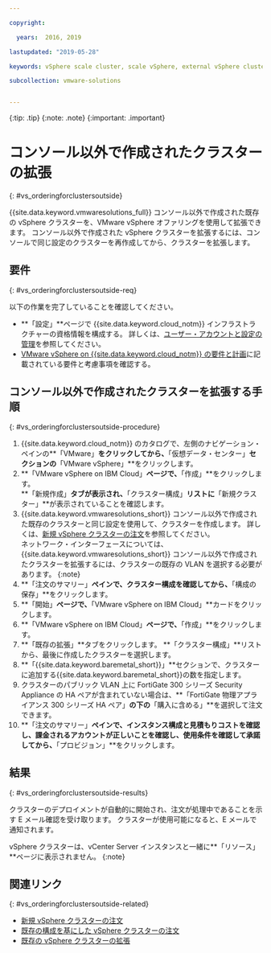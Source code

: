 ```yaml
---

copyright:

  years:  2016, 2019

lastupdated: "2019-05-28"

keywords: vSphere scale cluster, scale vSphere, external vSphere cluster

subcollection: vmware-solutions


---
```


{:tip: .tip}
{:note: .note}
{:important: .important}

# コンソール以外で作成されたクラスターの拡張
{: #vs_orderingforclustersoutside}

{{site.data.keyword.vmwaresolutions_full}} コンソール以外で作成された既存の vSphere クラスターを、VMware vSphere オファリングを使用して拡張できます。 コンソール以外で作成された vSphere クラスターを拡張するには、コンソールで同じ設定のクラスターを再作成してから、クラスターを拡張します。

## 要件
{: #vs_orderingforclustersoutside-req}

以下の作業を完了していることを確認してください。
*  **「設定」**ページで {{site.data.keyword.cloud_notm}} インフラストラクチャーの資格情報を構成する。 詳しくは、[ユーザー・アカウントと設定の管理](/docs/services/vmwaresolutions/vmonic?topic=vmware-solutions-useraccount)を参照してください。
*  [VMware vSphere on {{site.data.keyword.cloud_notm}} の要件と計画](/docs/services/vmwaresolutions/vsphere?topic=vmware-solutions-vs_planning)に記載されている要件と考慮事項を確認する。

## コンソール以外で作成されたクラスターを拡張する手順
{: #vs_orderingforclustersoutside-procedure}

1. {{site.data.keyword.cloud_notm}} のカタログで、左側のナビゲーション・ペインの**「VMware」**をクリックしてから、**「仮想データ・センター」**セクションの**「VMware vSphere」**をクリックします。
2. **「VMware vSphere on IBM Cloud」**ページで、**「作成」**をクリックします。  
   **「新規作成」**タブが表示され、**「クラスター構成」**リストに**「新規クラスター」**が表示されていることを確認します。
3. {{site.data.keyword.vmwaresolutions_short}} コンソール以外で作成された既存のクラスターと同じ設定を使用して、クラスターを作成します。 詳しくは、[新規 vSphere クラスターの注文](/docs/services/vmwaresolutions/vsphere?topic=vmware-solutions-vs_orderinginstances)を参照してください。  
   ネットワーク・インターフェースについては、{{site.data.keyword.vmwaresolutions_short}} コンソール以外で作成されたクラスターを拡張するには、クラスターの既存の VLAN を選択する必要があります。
   {:note}
4. **「注文のサマリー」**ペインで、クラスター構成を確認してから、**「構成の保存」**をクリックします。   
5. **「開始」**ページで、**「VMware vSphere on IBM Cloud」**カードをクリックします。
6. **「VMware vSphere on IBM Cloud」**ページで、**「作成」**をクリックします。
7. **「既存の拡張」**タブをクリックします。 **「クラスター構成」**リストから、最後に作成したクラスターを選択します。
8. **「{{site.data.keyword.baremetal_short}}」**セクションで、クラスターに追加する{{site.data.keyword.baremetal_short}}の数を指定します。
9. クラスターのパブリック VLAN 上に FortiGate 300 シリーズ Security Appliance の HA ペアが含まれていない場合は、**「FortiGate 物理アプライアンス 300 シリーズ HA ペア」**の下の**「購入に含める」**を選択して注文できます。
10. **「注文のサマリー」**ペインで、インスタンス構成と見積もりコストを確認し、課金されるアカウントが正しいことを確認し、使用条件を確認して承諾してから、**「プロビジョン」**をクリックします。

## 結果
{: #vs_orderingforclustersoutside-results}

クラスターのデプロイメントが自動的に開始され、注文が処理中であることを示す E メール確認を受け取ります。 クラスターが使用可能になると、E メールで通知されます。

vSphere クラスターは、vCenter Server インスタンスと一緒に**「リソース」**ページに表示されません。
{:note}

## 関連リンク
{: #vs_orderingforclustersoutside-related}

* [新規 vSphere クラスターの注文](/docs/services/vmwaresolutions/vsphere?topic=vmware-solutions-vs_orderinginstances)
* [既存の構成を基にした vSphere クラスターの注文](/docs/services/vmwaresolutions/vsphere?topic=vmware-solutions-vs_orderingbasedonexistingconfig)
* [既存の vSphere クラスターの拡張](/docs/services/vmwaresolutions/vsphere?topic=vmware-solutions-vs_scalingexistingclusters)
